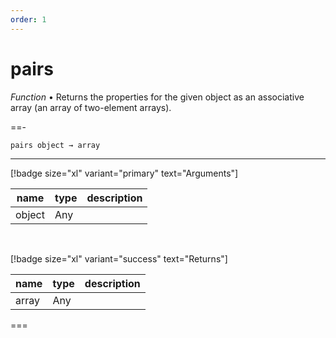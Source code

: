 ```yaml
---
order: 1
---
```

# pairs

_Function_ &bull; Returns the properties for the given object as an associative array (an array of two-element arrays).


==- <pre><code>pairs object &rarr; array</code></pre>
<hr>

[!badge size="xl" variant="primary" text="Arguments"]

| name | type | description |
|------|------|-------------|
|object|Any||

<br>

[!badge size="xl" variant="success" text="Returns"]

| name | type | description |
|------|------|-------------|
|array|Any||



===




